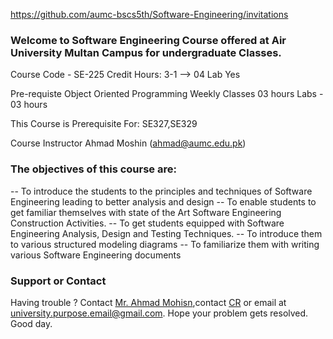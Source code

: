 
https://github.com/aumc-bscs5th/Software-Engineering/invitations
### Welcome to Software Engineering Course offered at Air University Multan Campus for undergraduate Classes.

Course Code - SE-225                      Credit Hours: 3-1 --> 04              Lab Yes

Pre-requiste   Object Oriented Programming                        Weekly Classes        03 hours            Labs - 03 hours 

This Course is Prerequisite For: SE327,SE329

Course Instructor                                                Ahmad Moshin (ahmad@aumc.edu.pk)

### The objectives of this course are:
-- To introduce the students to the principles and techniques of Software Engineering leading to better analysis and design 
-- To enable students to get familiar themselves with state of the Art Software Engineering Construction Activities. 
-- To get students equipped with Software Engineering Analysis, Design and Testing Techniques.
-- To introduce them to various structured modeling diagrams 
-- To familiarize them with writing various Software Engineering documents

### Support or Contact

Having trouble ? Contact [Mr. Ahmad Mohisn](http://aumc.edu.pk/faculty/faculty-of-computer-sciences/),contact [CR]() or email at [university.purpose.email@gmail.com](). Hope your problem gets resolved. 
Good day.

